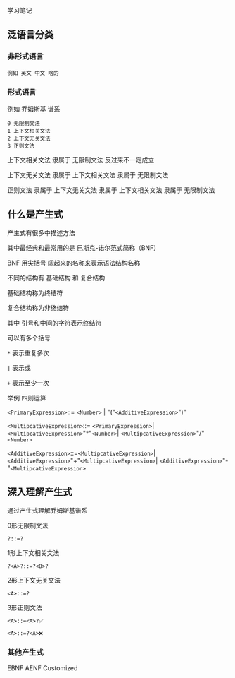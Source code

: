 学习笔记

## 泛语言分类

### 非形式语言 

    例如 英文 中文 啥的

### 形式语言

   例如 乔姆斯基 谱系

    0 无限制文法
    1 上下文相关文法
    2 上下文无关文法
    3 正则文法

上下文相关文法 隶属于 无限制文法 反过来不一定成立

上下文无关文法 隶属于 上下文相关文法 隶属于 无限制文法

正则文法 隶属于 上下文无关文法 隶属于 上下文相关文法 隶属于 无限制文法


## 什么是产生式

产生式有很多中描述方法

其中最经典和最常用的是 巴斯克-诺尔范式简称（BNF）

BNF 用尖括号 阔起来的名称来表示语法结构名称

不同的结构有 基础结构 和 复合结构 

基础结构称为终结符

复合结构称为非终结符

其中 引号和中间的字符表示终结符

可以有多个括号

`*` 表示重复多次

`|` 表示或

`+` 表示至少一次

举例 四则运算


`<PrimaryExpression>`::= `<Number>` | "("`<AdditiveExpression>`")"

`<MultipcativeExpression>`::= `<PrimaryExpression>`|
                              `<MultipcativeExpression>`"*"`<Number>`|
                              `<MultipcativeExpression>`"/"`<Number>`

`<AdditiveExpression>`::=`<MultipcativeExpression>`|
                         `<AdditiveExpression>`"+"`<MultipcativeExpression>`|
                         `<AdditiveExpression>`"-"`<MultipcativeExpression>`

    
## 深入理解产生式

通过产生式理解乔姆斯基谱系

0形无限制文法

    ?::=?

1形上下文相关文法

    ?<A>?::=?<B>?

2形上下文无关文法

    <A>::=?

3形正则文法

    <A>::=<A>?✅
    
    <A>::=?<A>❌


### 其他产生式

EBNF AENF Customized



